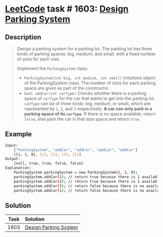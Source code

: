 # [LeetCode][leetcode] task # 1603: [Design Parking System][task]

Description
-----------

> Design a parking system for a parking lot.
> The parking lot has three kinds of parking spaces: big, medium, and small,
> with a fixed number of slots for each size.
> 
> Implement the `ParkingSystem` class:
> 
> * `ParkingSystem(int big, int medium, int small)` Initializes object
> of the ParkingSystem class. The number of slots for each parking space
> are given as part of the constructor.
> * `bool addCar(int carType)` Checks whether there is a parking space
> of `carType` for the car that wants to get into the parking lot.
> `carType` can be of three kinds: big, medium, or small,
> which are represented by `1`, `2`, and `3` respectively.
> **A car can only park in a parking space of its `carType`**.
> If there is no space available, return `false`,
> else park the car in that size space and return `true`.

Example
-------

```sh
Input:
    ["ParkingSystem", "addCar", "addCar", "addCar", "addCar"]
    [[1, 1, 0], [1], [2], [3], [1]]
Output:
    [null, true, true, false, false]
Explanation:
    ParkingSystem parkingSystem = new ParkingSystem(1, 1, 0);
    parkingSystem.addCar(1); // return true because there is 1 available slot for a big car
    parkingSystem.addCar(2); // return true because there is 1 available slot for a medium car
    parkingSystem.addCar(3); // return false because there is no available slot for a small car
    parkingSystem.addCar(1); // return false because there is no available slot for a big car. It is already occupied.
```

Solution
--------

| Task | Solution                          |
|:----:|:----------------------------------|
| 1603 | [Design Parking System][solution] |


[leetcode]: <http://leetcode.com/>
[task]: <https://leetcode.com/problems/design-parking-system/>
[solution]: <https://github.com/wellaxis/witalis-jkit/blob/main/module/tasks/src/main/java/com/witalis/jkit/tasks/core/task/leetcode/h17/p1603/option/Practice.java>
